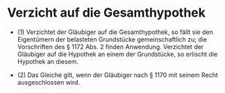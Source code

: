 # Verzicht auf die Gesamthypothek

- (1) Verzichtet der Gläubiger auf die Gesamthypothek, so fällt sie den Eigentümern der belasteten Grundstücke gemeinschaftlich zu; die Vorschriften des § 1172 Abs. 2 finden Anwendung. Verzichtet der Gläubiger auf die Hypothek an einem der Grundstücke, so erlischt die Hypothek an diesem.

- (2) Das Gleiche gilt, wenn der Gläubiger nach § 1170 mit seinem Recht ausgeschlossen wird.

